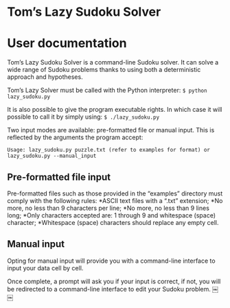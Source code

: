 # Tom’s Lazy Sudoku Solver
# User documentation

Tom’s Lazy Sudoku Solver is a command-line Sudoku solver. It can solve a wide range of Sudoku problems thanks to using both a deterministic approach and hypotheses.

Tom’s Lazy Solver must be called with the Python interpreter:
`$ python lazy_sudoku.py`

It is also possible to give the program executable rights. In which case it will possible to call it by simply using:
`$ ./lazy_sudoku.py`

Two input modes are available: pre-formatted file or manual input. This is reflected by the arguments the program accept:

`Usage: lazy_sudoku.py puzzle.txt (refer to examples for format) or lazy_sudoku.py --manual_input`

## Pre-formatted file input
Pre-formatted files such as those provided in the “examples” directory must comply with the following rules:
*ASCII text files with a “.txt” extension;
*No more, no less than 9 characters per line;
*No more, no less than 9 lines long;
*Only characters accepted are: 1 through 9 and whitespace (space) character;
*Whitespace (space) characters should replace any empty cell.

## Manual input
Opting for manual input will provide you with a command-line interface to input your data cell by cell.

Once complete, a prompt will ask you if your input is correct, if not, you will be redirected to a command-line interface to edit your Sudoku problem.
￼￼